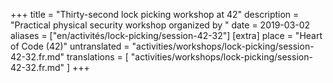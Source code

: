+++
title = "Thirty-second lock picking workshop at 42"
description = "Practical physical security workshop organized by "
date = 2019-03-02
aliases = ["en/activités/lock-picking/session-42-32"]
[extra]
place = "Heart of Code (42)"
untranslated = "activities/workshops/lock-picking/session-42-32.fr.md"
translations = [
    "activities/workshops/lock-picking/session-42-32.fr.md"
]
+++
